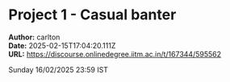 # Project 1 - Casual banter

**Author:** carlton  
**Date:** 2025-02-15T17:04:20.111Z  
**URL:** https://discourse.onlinedegree.iitm.ac.in/t/167344/595562

Sunday 16/02/2025 23:59 IST

